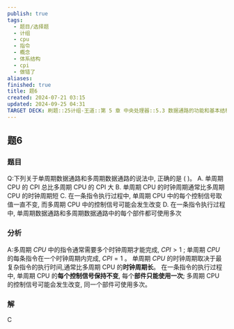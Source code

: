 ```yaml
---
publish: true
tags:
  - 题目/选择题
  - 计组
  - cpu
  - 指令
  - 概念
  - 体系结构
  - cpi
  - 做错了
aliases: 
finished: true
title: 题6
created: 2024-07-21 03:15
updated: 2024-09-25 04:31
TARGET DECK: 刷题::25计组-王道::第 5 章 中央处理器::5.3 数据通路的功能和基本结构::题6
---
```

## 题6
### 题目
Q:下列关于单周期数据通路和多周期数据通路的说法中, 正确的是 ( )。
A. 单周期 CPU 的 CPI 总比多周期 CPU 的 CPI 大
B. 单周期 CPU 的时钟周期通常比多周期 CPU 的时钟周期短
C. 在一条指令执行过程中, 单周期 CPU 中的每个控制信号取值一直不变, 而多周期 CPU 中的控制信号可能会发生改变
D. 在一条指令执行过程中, 单周期数据通路和多周期数据通路中的每个部件都可使用多次
### 分析
A:多周期 ${CPU}$ 中的指令通常需要多个时钟周期才能完成, ${CPI} > 1$ ;
单周期 ${CPU}$ 的每条指令在一个时钟周期内完成, ${CPI} = 1$ 。
单周期 ${CPU}$ 的时钟周期取决于最复杂指令的执行时间,通常比多周期 CPU 的**时钟周期长**。
在一条指令的执行过程中, 单周期 CPU 的**每个控制信号保持不变**, 每个**部件只能使用一次**;
多周期 CPU 的控制信号可能会发生改变, 同一个部件可使用多次。
### 解
C
<!--ID: 1727368451056-->


